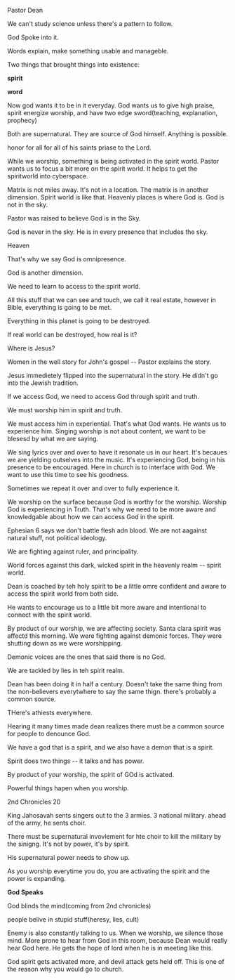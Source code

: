 Pastor Dean

We can't study science unless there's a pattern to follow. 

God Spoke into it.


Words explain, make something usable and manageble.

Two things that brought things into existence:

**spirit**

**word**

Now god wants it to be in it everyday. God wants us to give high praise, spirit energize worship, and have two edge sword(teaching, explanation, prophecy)

Both are supernatural. They are source of God himself. Anything is possible.

honor for all for all of his saints priase to the Lord.

While we worship, something is being activated in the spirit world. Pastor wants us to focus a bit more on the spirit world. It helps to get the spiritworld into cyberspace. 

Matrix is not miles away. It's not in a location. The matrix is in another dimension. Spirit world is like that. Heavenly places is where God is.
God is not in the sky.

Pastor was raised to believe God is in the Sky.

God is never in the sky. He is in every presence that includes the sky.

Heaven

That's why we say God is omnipresence.

God is another dimension. 

We need to learn to access to the spirit world.

All this stuff that we can see and touch, we call it real estate, however in Bible, everything is going to be met.

Everything in this planet is going to be destroyed. 

If real world can be destroyed, how real is it? 

Where is Jesus?

Women in the well story for John's gospel -- Pastor explains the story.

Jesus immedietely flipped into the supernatural in the story. He didn't go into the Jewish tradition.

If we access God, we need to access God through spirit and truth.

We must worship him in spirit and truth.

We must access him in experiential. That's what God wants. He wants us to experience him. Singing worship is not about content, we want to be blesesd by what we are saying.

We sing lyrics over and over to have it resonate us in our heart. It's becaues we are yielding outselves into the music. It's experiencing God, being in his presence to be encouraged. Here in church is to interface with God. We want to use this time to see his goodness.

Sometimes we repeat it over and over to fully experience it.

We worship on the surface because God is worthy for the worship. Worship God is experiencing in Truth. That's why we need to be more aware and knowledgable about how we can access God in the spirit.

Ephesian 6 says we don't battle flesh adn blood.  We are not aagainst natural stuff, not political ideology.

We are fighting against ruler, and principality.

World forces against this dark, wicked spirit in the heavenly realm -- spirit world.

Dean is coached by teh holy spirit to be a little omre confident and aware to access the spirit world from both side.

He wants to encourage us to a little bit more aware and intentional to connect with the spirit world.

By product of our worship, we are affecting society. Santa clara spirit was affectd this morning. We were fighting against demonic forces. They were shutting down as we were worshipping.

Demonic voices are the ones that said there is no God.

We are tackled by lies in teh spirit realm. 

Dean has been doing it in half a century. Doesn't take the same thing from the non-believers everytwhere to say the same thign. there's probably a common source.

THere's athiests everywhere.

Hearing it many times made dean realizes there must be a common source for people to denounce God.

We have a god that is a spirit, and we also have a demon that is a spirit.

Spirit does two things -- it talks and has power.

By product of your worship, the spirit of GOd is activated.

Powerful things hapen when you worship.

2nd Chronicles 20

King Jahosavah sents singers out to the 3 armies. 3 national military. ahead of the army, he sents choir.

There must be supernatural invovlement for hte choir to kill the military by the sinigng. It's not by power, it's by spirit.

His supernatural power needs to show up.

As you worship everytime you do, you are activating the spirit and the power is expanding.

**God Speaks**

God blinds the mind(coming from 2nd chronicles)

people belive in stupid stuff(heresy, lies, cult)

Enemy is also constantly talking to us. When we worship, we silence those mind. More prone to hear from God in this room, because Dean would really hear God here. He gets the hope of lord when he is in meeting like this.

God spirit gets activated more, and devil attack gets held off. This is one of the reason why you would go to church.

